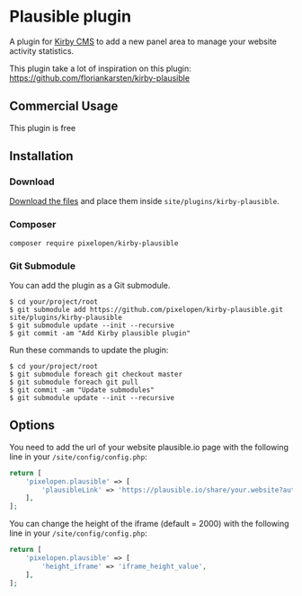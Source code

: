 # Plausible plugin

A plugin for [Kirby CMS](http://getkirby.com) to add a new panel area to manage your website activity statistics.

This plugin take a lot of inspiration on this plugin: https://github.com/floriankarsten/kirby-plausible

## Commercial Usage

This plugin is free

## Installation

### Download

[Download the files](https://github.com/Pixel-Open/kirby-plausible/releases/tag/1.0.2.zip) and place them inside `site/plugins/kirby-plausible`.

### Composer

```
composer require pixelopen/kirby-plausible
```

### Git Submodule

You can add the plugin as a Git submodule.

    $ cd your/project/root
    $ git submodule add https://github.com/pixelopen/kirby-plausible.git site/plugins/kirby-plausible
    $ git submodule update --init --recursive
    $ git commit -am "Add Kirby plausible plugin"

Run these commands to update the plugin:

    $ cd your/project/root
    $ git submodule foreach git checkout master
    $ git submodule foreach git pull
    $ git commit -am "Update submodules"
    $ git submodule update --init --recursive

## Options

You need to add the url of your website plausible.io page with the following line in your `/site/config/config.php`:

```php
return [
    'pixelopen.plausible' => [
        'plausibleLink' => 'https://plausible.io/share/your.website?auth=yourAuthID',
    ],
];
```

You can change the height of the iframe (default = 2000) with the following line in your `/site/config/config.php`:

```php
return [
    'pixelopen.plausible' => [
        'height_iframe' => 'iframe_height_value',
    ],
];
```
